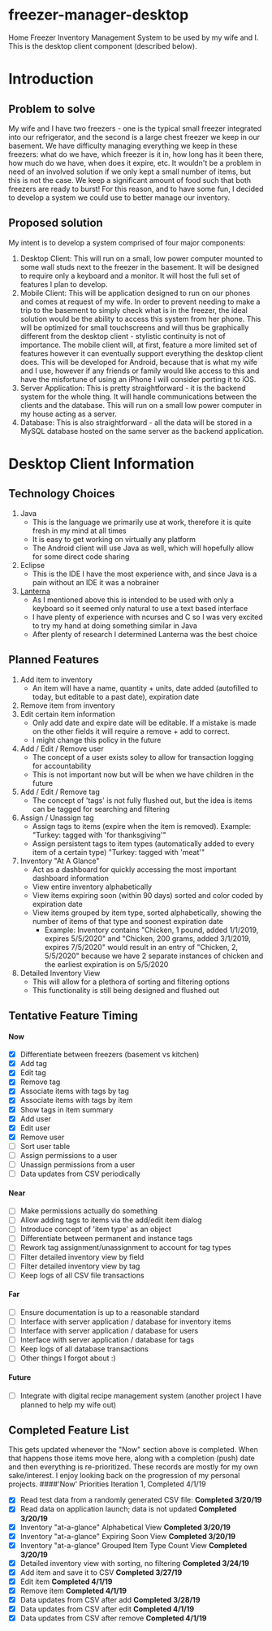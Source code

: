 # freezer-manager-desktop
Home Freezer Inventory Management System to be used by my wife and I. This is the desktop client component (described below).

# Introduction
## Problem to solve
My wife and I have two freezers - one is the typical small freezer integrated into our refrigerator, and the second is a large chest freezer we keep in our basement. We have difficulty managing everything we keep in these freezers: what do we have, which freezer is it in, how long has it been there, how much do we have, when does it expire, etc. It wouldn't be a problem in need of an involved solution if we only kept a small number of items, but this is not the case. We keep a significant amount of food such that both freezers are ready to burst! For this reason, and to have some fun, I decided to develop a system we could use to better manage our inventory.

## Proposed solution
My intent is to develop a system comprised of four major components:
1. Desktop Client: This will run on a small, low power computer mounted to some wall studs next to the freezer in the basement. It will be designed to require only a keyboard and a monitor. It will host the full set of features I plan to develop.
2. Mobile Client: This will be application designed to run on our phones and comes at request of my wife. In order to prevent needing to make a trip to the basement to simply check what is in the freezer, the ideal solution would be the ability to access this system from her phone. This will be optimized for small touchscreens and will thus be graphically different from the desktop client - stylistic continuity is not of importance. The mobile client will, at first, feature a more limited set of features however it can eventually support everything the desktop client does. This will be developed for Android, because that is what my wife and I use, however if any friends or family would like access to this and have the misfortune of using an iPhone I will consider porting it to iOS.
3. Server Application: This is pretty straightforward - it is the backend system for the whole thing. It will handle communications between the clients and the database. This will run on a small low power computer in my house acting as a server.
4. Database: This is also straightforward - all the data will be stored in a MySQL database hosted on the same server as the backend application.

# Desktop Client Information
## Technology Choices
1. Java
   - This is the language we primarily use at work, therefore it is quite fresh in my mind at all times
   - It is easy to get working on virtually any platform
   - The Android client will use Java as well, which will hopefully allow for some direct code sharing
2. Eclipse
   - This is the IDE I have the most experience with, and since Java is a pain without an IDE it was a nobrainer
3. [Lanterna](https://github.com/mabe02/lanterna)
   - As I mentioned above this is intended to be used with only a keyboard so it seemed only natural to use a text based interface
   - I have plenty of experience with ncurses and C so I was very excited to try my hand at doing something similar in Java
   - After plenty of research I determined Lanterna was the best choice

## Planned Features
1. Add item to inventory
   - An item will have a name, quantity + units, date added (autofilled to today, but editable to a past date), expiration date
2. Remove item from inventory
3. Edit certain item information
   - Only add date and expire date will be editable. If a mistake is made on the other fields it will require a remove + add to correct.
   - I might change this policy in the future
4. Add / Edit / Remove user
   - The concept of a user exists soley to allow for transaction logging for accountability
   - This is not important now but will be when we have children in the future
5. Add / Edit / Remove tag
   - The concept of 'tags' is not fully flushed out, but the idea is items can be tagged for searching and filtering
6. Assign / Unassign tag
   - Assign tags to items (expire when the item is removed). Example: "Turkey: tagged with 'for thanksgiving'"
   - Assign persistent tags to item types (automatically added to every item of a certain type) "Turkey: tagged with 'meat'"
7. Inventory "At A Glance"
   - Act as a dashboard for quickly accessing the most important dashboard information
   - View entire inventory alphabetically
   - View items expiring soon (within 90 days) sorted and color coded by expiration date
   - View items grouped by item type, sorted alphabetically, showing the number of items of that type and soonest expiration date
     - Example: Inventory contains "Chicken, 1 pound, added 1/1/2019, expires 5/5/2020" and "Chicken, 200 grams, added 3/1/2019, expires 7/5/2020" would result in an entry of "Chicken, 2, 5/5/2020" because we have 2 separate instances of chicken and the earliest expiration is on 5/5/2020
8. Detailed Inventory View
   - This will allow for a plethora of sorting and filtering options
   - This functionality is still being designed and flushed out

## Tentative Feature Timing
#### Now
- [x] Differentiate between freezers (basement vs kitchen)
- [x] Add tag
- [x] Edit tag
- [x] Remove tag
- [x] Associate items with tags by tag
- [x] Associate items with tags by item
- [x] Show tags in item summary
- [x] Add user
- [x] Edit user
- [x] Remove user
- [ ] Sort user table
- [ ] Assign permissions to a user
- [ ] Unassign permissions from a user
- [ ] Data updates from CSV periodically
#### Near
- [ ] Make permissions actually do something
- [ ] Allow adding tags to items via the add/edit item dialog
- [ ] Introduce concept of 'item type' as an object
- [ ] Differentiate between permanent and instance tags
- [ ] Rework tag assignment/unassignment to account for tag types
- [ ] Filter detailed inventory view by field
- [ ] Filter detailed inventory view by tag
- [ ] Keep logs of all CSV file transactions
#### Far
- [ ] Ensure documentation is up to a reasonable standard
- [ ] Interface with server application / database for inventory items
- [ ] Interface with server application / database for users
- [ ] Interface with server application / database for tags
- [ ] Keep logs of all database transactions
- [ ] Other things I forgot about :)
#### Future
- [ ] Integrate with digital recipe management system (another project I have planned to help my wife out)

## Completed Feature List
This gets updated whenever the "Now" section above is completed. When that happens those items move here, along with a completion (push) date and then everything is re-prioritized. These records are mostly for my own sake/interest. I enjoy looking back on the progression of my personal projects.
####'Now' Priorities Iteration 1, Completed 4/1/19
- [x] Read test data from a randomly generated CSV file: **Completed 3/20/19**
- [x] Read data on application launch; data is not updated **Completed 3/20/19**
- [x] Inventory "at-a-glance" Alphabetical View **Completed 3/20/19**
- [x] Inventory "at-a-glance" Expiring Soon View **Completed 3/20/19**
- [x] Inventory "at-a-glance" Grouped Item Type Count View **Completed 3/20/19**
- [x] Detailed inventory view with sorting, no filtering **Completed 3/24/19**
- [x] Add item and save it to CSV **Completed 3/27/19**
- [x] Edit item **Completed 4/1/19**
- [x] Remove item **Completed 4/1/19**
- [x] Data updates from CSV after add **Completed 3/28/19**
- [x] Data updates from CSV after edit **Completed 4/1/19**
- [x] Data updates from CSV after remove **Completed 4/1/19**